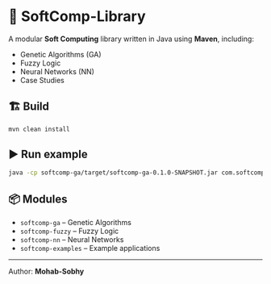 # 🧠 SoftComp-Library

A modular **Soft Computing** library written in Java using **Maven**, including:
- Genetic Algorithms (GA)
- Fuzzy Logic
- Neural Networks (NN)
- Case Studies

## 🏗️ Build
```bash
mvn clean install
```

## ▶️ Run example
```bash
java -cp softcomp-ga/target/softcomp-ga-0.1.0-SNAPSHOT.jar com.softcomp.ga.App
```

## 📦 Modules
- `softcomp-ga` – Genetic Algorithms
- `softcomp-fuzzy` – Fuzzy Logic
- `softcomp-nn` – Neural Networks
- `softcomp-examples` – Example applications

---

Author: **Mohab-Sobhy**
